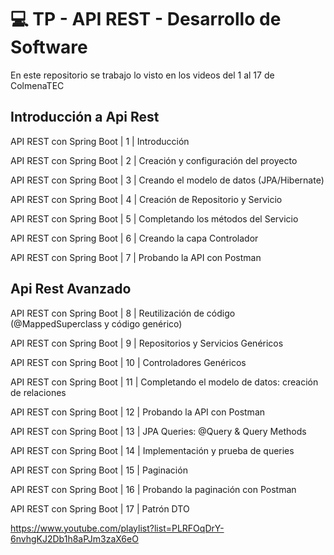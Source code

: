 <h1> 💻 TP - API REST - Desarrollo de Software</h1>



En este repositorio se trabajo lo visto en los videos del 1 al 17 de ColmenaTEC

<h2>Introducción a Api Rest</h1>

API REST con Spring Boot | 1 | Introducción

API REST con Spring Boot | 2 | Creación y configuración del proyecto

API REST con Spring Boot | 3 | Creando el modelo de datos (JPA/Hibernate)

API REST con Spring Boot | 4 | Creación de Repositorio y Servicio

API REST con Spring Boot | 5 | Completando los métodos del Servicio

API REST con Spring Boot | 6 | Creando la capa Controlador

API REST con Spring Boot | 7 | Probando la API con Postman

<h2>Api Rest Avanzado</h1>

API REST con Spring Boot | 8 | Reutilización de código (@MappedSuperclass y código genérico)

API REST con Spring Boot | 9 | Repositorios y Servicios Genéricos

API REST con Spring Boot | 10 | Controladores Genéricos

API REST con Spring Boot | 11 | Completando el modelo de datos: creación de relaciones

API REST con Spring Boot | 12 | Probando la API con Postman

API REST con Spring Boot | 13 | JPA Queries: @Query & Query Methods

API REST con Spring Boot | 14 | Implementación y prueba de queries

API REST con Spring Boot | 15 | Paginación

API REST con Spring Boot | 16 | Probando la paginación con Postman

API REST con Spring Boot | 17 | Patrón DTO



https://www.youtube.com/playlist?list=PLRFOqDrY-6nvhgKJ2Db1h8aPJm3zaX6eO 
